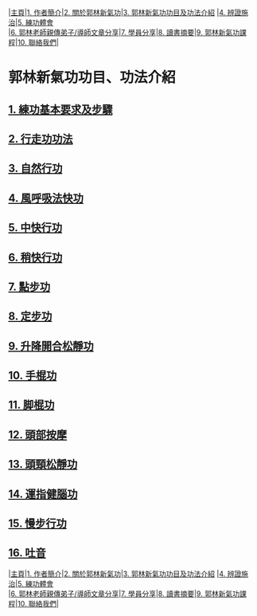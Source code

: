 |[主頁](/README.md)|[1. 作者簡介](/a10.md)|[2. 關於郭林新氣功](/a1.md)|[3. 郭林新氣功功目及功法介紹](/a2.md) |[4. 辨證施治](/a3.md)|[5. 練功體會](/a5.md)  
|[6. 郭林老師親傳弟子/導師文章分享](/a6.md)|[7. 學員分享](/a7.md)|[8. 讀書摘要](/a4.md)|[9. 郭林新氣功課程](/郭林新氣功課程.md)|[10. 聯絡我們](/a9.md)|    

# **郭林新氣功功目、功法介紹**  

## [1. 練功基本要求及步驟](/練功步驟.md)  
 
## [2. 行走功功法](/行走功.md)

## [3. 自然行功](/自然行功.md)  

## [4. 風呼吸法快功](/風呼吸法快功.md)  
 
## [5. 中快行功](/中快行功.md)

## [6. 稍快行功](/稍快行功.md)  

## [7. 點步功](/點步功.md)  
 
## [8. 定步功](/定步功.md)

## [9. 升降開合松靜功](/升降開合松靜功.md)  

## [10. 手棍功](/手棍功.md)  
 
## [11. 脚棍功](//脚棍功.md)

## [12. 頭部按摩](/頭部按摩.md)  

## [13. 頭頸松靜功](/頭頸松靜功.md)  

## [14. 運指健腦功](/運指健腦功.md)  
 
## [15. 慢步行功](//慢步行功.md)

## [16. 吐音](/吐音.md)  

|[主頁](/README.md)|[1. 作者簡介](/a10.md)|[2. 關於郭林新氣功](/a1.md)|[3. 郭林新氣功功目及功法介紹](/a2.md) |[4. 辨證施治](/a3.md)|[5. 練功體會](/a5.md)  
|[6. 郭林老師親傳弟子/導師文章分享](/a6.md)|[7. 學員分享](/a7.md)|[8. 讀書摘要](/a4.md)|[9. 郭林新氣功課程](/郭林新氣功課程.md)|[10. 聯絡我們](/a9.md)|      





